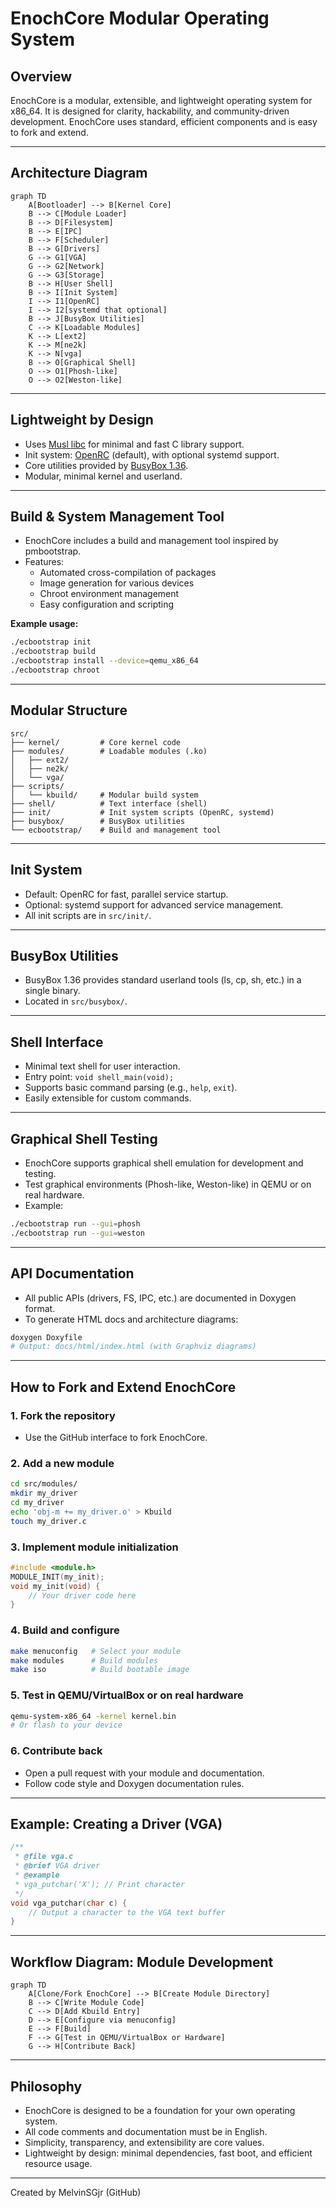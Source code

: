 # EnochCore Modular Operating System

## Overview
EnochCore is a modular, extensible, and lightweight operating system for x86_64. It is designed for clarity, hackability, and community-driven development. EnochCore uses standard, efficient components and is easy to fork and extend.

---

## Architecture Diagram

```mermaid
graph TD
    A[Bootloader] --> B[Kernel Core]
    B --> C[Module Loader]
    B --> D[Filesystem]
    B --> E[IPC]
    B --> F[Scheduler]
    B --> G[Drivers]
    G --> G1[VGA]
    G --> G2[Network]
    G --> G3[Storage]
    B --> H[User Shell]
    B --> I[Init System]
    I --> I1[OpenRC]
    I --> I2[systemd that optional]
    B --> J[BusyBox Utilities]
    C --> K[Loadable Modules]
    K --> L[ext2]
    K --> M[ne2k]
    K --> N[vga]
    B --> O[Graphical Shell]
    O --> O1[Phosh-like]
    O --> O2[Weston-like]
```

---

## Lightweight by Design
- Uses [Musl libc](https://musl.libc.org/) for minimal and fast C library support.
- Init system: [OpenRC](https://github.com/OpenRC/openrc) (default), with optional systemd support.
- Core utilities provided by [BusyBox 1.36](https://busybox.net/).
- Modular, minimal kernel and userland.

---

## Build & System Management Tool
- EnochCore includes a build and management tool inspired by pmbootstrap.
- Features:
  - Automated cross-compilation of packages
  - Image generation for various devices
  - Chroot environment management
  - Easy configuration and scripting

**Example usage:**
```sh
./ecbootstrap init
./ecbootstrap build
./ecbootstrap install --device=qemu_x86_64
./ecbootstrap chroot
```

---

## Modular Structure
```
src/
├── kernel/         # Core kernel code
├── modules/        # Loadable modules (.ko)
│   ├── ext2/
│   ├── ne2k/
│   └── vga/
├── scripts/
│   └── kbuild/     # Modular build system
├── shell/          # Text interface (shell)
├── init/           # Init system scripts (OpenRC, systemd)
├── busybox/        # BusyBox utilities
└── ecbootstrap/    # Build and management tool
```

---

## Init System
- Default: OpenRC for fast, parallel service startup.
- Optional: systemd support for advanced service management.
- All init scripts are in `src/init/`.

---

## BusyBox Utilities
- BusyBox 1.36 provides standard userland tools (ls, cp, sh, etc.) in a single binary.
- Located in `src/busybox/`.

---

## Shell Interface
- Minimal text shell for user interaction.
- Entry point: `void shell_main(void);`
- Supports basic command parsing (e.g., `help`, `exit`).
- Easily extensible for custom commands.

---

## Graphical Shell Testing
- EnochCore supports graphical shell emulation for development and testing.
- Test graphical environments (Phosh-like, Weston-like) in QEMU or on real hardware.
- Example:
```sh
./ecbootstrap run --gui=phosh
./ecbootstrap run --gui=weston
```

---

## API Documentation
- All public APIs (drivers, FS, IPC, etc.) are documented in Doxygen format.
- To generate HTML docs and architecture diagrams:

```sh
doxygen Doxyfile
# Output: docs/html/index.html (with Graphviz diagrams)
```

---

## How to Fork and Extend EnochCore

### 1. Fork the repository
- Use the GitHub interface to fork EnochCore.

### 2. Add a new module
```sh
cd src/modules/
mkdir my_driver
cd my_driver
echo 'obj-m += my_driver.o' > Kbuild
touch my_driver.c
```

### 3. Implement module initialization
```c
#include <module.h>
MODULE_INIT(my_init);
void my_init(void) {
    // Your driver code here
}
```

### 4. Build and configure
```sh
make menuconfig   # Select your module
make modules      # Build modules
make iso          # Build bootable image
```

### 5. Test in QEMU/VirtualBox or on real hardware
```sh
qemu-system-x86_64 -kernel kernel.bin
# Or flash to your device
```

### 6. Contribute back
- Open a pull request with your module and documentation.
- Follow code style and Doxygen documentation rules.

---

## Example: Creating a Driver (VGA)

```c
/**
 * @file vga.c
 * @brief VGA driver
 * @example
 * vga_putchar('X'); // Print character
 */
void vga_putchar(char c) {
    // Output a character to the VGA text buffer
}
```

---

## Workflow Diagram: Module Development

```mermaid
graph TD
    A[Clone/Fork EnochCore] --> B[Create Module Directory]
    B --> C[Write Module Code]
    C --> D[Add Kbuild Entry]
    D --> E[Configure via menuconfig]
    E --> F[Build]
    F --> G[Test in QEMU/VirtualBox or Hardware]
    G --> H[Contribute Back]
```

---

## Philosophy
- EnochCore is designed to be a foundation for your own operating system.
- All code comments and documentation must be in English.
- Simplicity, transparency, and extensibility are core values.
- Lightweight by design: minimal dependencies, fast boot, and efficient resource usage.

---

Created by MelvinSGjr (GitHub) 
